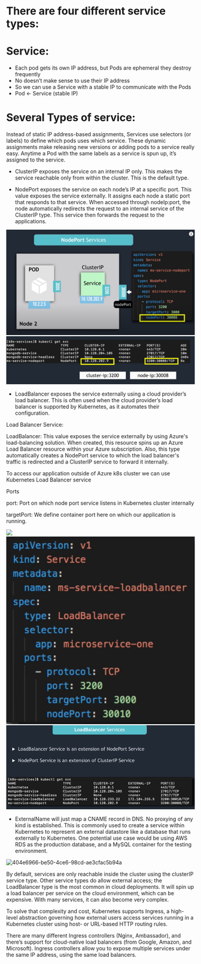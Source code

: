 # There are four different service types:

# Service:

- Each pod gets its own IP address, but Pods are ephemeral they destroy frequently
- No doesn’t make sense to use their IP address 
- So we can use a Service with a stable IP to communicate with the Pods
- Pod <- Service (stable IP)



# Several Types of service: 
Instead of static IP address-based assignments, Services use selectors (or labels) to define which pods uses which service. These dynamic assignments make releasing new versions or adding pods to a service really easy. Anytime a Pod with the same labels as a service is spun up, it’s assigned to the service.


- ClusterIP exposes the service on an internal IP only. This makes the service reachable only from within the cluster. This is the default type.

- NodePort exposes the service on each node’s IP at a specific port. 
 This value exposes the service externally. It assigns each node a static port that responds to that service. When accessed through nodeIp:port, the node automatically redirects the request to an internal service of the ClusterIP type. This service then forwards the request to the applications.

<img src="images/1.png">
<img src="images/2.png">


- LoadBalancer exposes the service externally using a cloud provider’s load balancer. This is often used when the cloud provider’s load balancer is supported by Kubernetes, as it automates their configuration.

Load Balancer Service:

LoadBalancer: This value exposes the service externally by using Azure's load-balancing solution. When created, this resource spins up an Azure Load Balancer resource within your Azure subscription. Also, this type automatically creates a NodePort service to which the load balancer's traffic is redirected and a ClusterIP service to forward it internally.

To access our application outside of Azure k8s cluster we can use Kubernetes Load Balancer service

Ports

port: Port on which node port service listens in Kubernetes cluster internally

targetPort: We define container port here on which our application is running.

<img src="images/3b.png">
<img src="images/4.png">
<img src="images/5.png">

- ExternalName will just map a CNAME record in DNS. No proxying of any kind is established. This is commonly used to create a service within Kubernetes to represent an external datastore like a database that runs externally to Kubernetes. One potential use case would be using AWS RDS as the production database, and a MySQL container for the testing environment.

<img width="1319" alt="404e6966-be50-4ce6-98cd-ae3cfac5b94a" src="https://github.com/gagan-thakur786/terraform-code/assets/38037498/e514616d-59fc-4b2e-8d03-3909f05f8323">


By default, services are only reachable inside the cluster using the clusterIP service type. Other service types do allow external access; the LoadBalancer type is the most common in cloud deployments. It will spin up a load balancer per service on the cloud environment, which can be expensive. With many services, it can also become very complex.

To solve that complexity and cost, Kubernetes supports Ingress, a high-level abstraction governing how external users access services running in a Kubernetes cluster using host- or URL-based HTTP routing rules.

There are many different Ingress controllers (Nginx, Ambassador), and there’s support for cloud-native load balancers (from Google, Amazon, and Microsoft). Ingress controllers allow you to expose multiple services under the same IP address, using the same load balancers.

